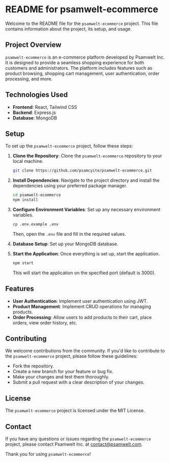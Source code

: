 # README for psamwelt-ecommerce

Welcome to the README file for the `psamwelt-ecommerce` project. This file contains information about the project, its setup, and usage.

## Project Overview

`psamwelt-ecommerce` is an e-commerce platform developed by Psamwelt Inc. It is designed to provide a seamless shopping experience for both customers and administrators. The platform includes features such as product browsing, shopping cart management, user authentication, order processing, and more.

## Technologies Used

- **Frontend**: React, Tailwind CSS
- **Backend**: Express.js
- **Database**: MongoDB

## Setup

To set up the `psamwelt-ecommerce` project, follow these steps:

1. **Clone the Repository**: Clone the `psamwelt-ecommerce` repository to your local machine.

    ```bash
    git clone https://github.com/psamcyite/psamwelt-ecommerce.git
    ```

2. **Install Dependencies**: Navigate to the project directory and install the dependencies using your preferred package manager.

    ```bash
    cd psamwelt-ecommerce
    npm install
    ```

3. **Configure Environment Variables**: Set up any necessary environment variables.

    ```bash
    cp .env.example .env
    ```

    Then, open the `.env` file and fill in the required values.

4. **Database Setup**: Set up your MongoDB database.

5. **Start the Application**: Once everything is set up, start the application.

    ```bash
    npm start
    ```

    This will start the application on the specified port (default is 3000).

## Features

- **User Authentication**: Implement user authentication using JWT.
- **Product Management**: Implement CRUD operations for managing products.
- **Order Processing**: Allow users to add products to their cart, place orders, view order history, etc.

## Contributing

We welcome contributions from the community. If you'd like to contribute to the `psamwelt-ecommerce` project, please follow these guidelines:
- Fork the repository.
- Create a new branch for your feature or bug fix.
- Make your changes and test them thoroughly.
- Submit a pull request with a clear description of your changes.

## License

The `psamwelt-ecommerce` project is licensed under the MIT License.

## Contact

If you have any questions or issues regarding the `psamwelt-ecommerce` project, please contact Psamwelt Inc. at [contact@psamwelt.com](mailto:contact@psamwelt.com).

Thank you for using `psamwelt-ecommerce`!

